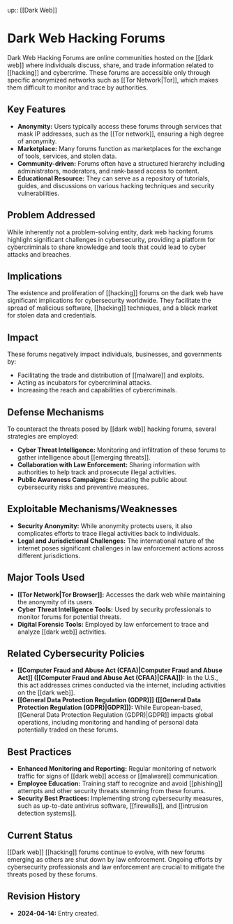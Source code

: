 up:: [[Dark Web]]
# Dark Web Hacking Forums

Dark Web Hacking Forums are online communities hosted on the [[dark web]] where individuals discuss, share, and trade information related to [[hacking]] and cybercrime. These forums are accessible only through specific anonymized networks such as [[Tor Network|Tor]], which makes them difficult to monitor and trace by authorities.

## Key Features

- **Anonymity:** Users typically access these forums through services that mask IP addresses, such as the [[Tor network]], ensuring a high degree of anonymity.
- **Marketplace:** Many forums function as marketplaces for the exchange of tools, services, and stolen data.
- **Community-driven:** Forums often have a structured hierarchy including administrators, moderators, and rank-based access to content.
- **Educational Resource:** They can serve as a repository of tutorials, guides, and discussions on various hacking techniques and security vulnerabilities.

## Problem Addressed

While inherently not a problem-solving entity, dark web hacking forums highlight significant challenges in cybersecurity, providing a platform for cybercriminals to share knowledge and tools that could lead to cyber attacks and breaches.

## Implications

The existence and proliferation of [[hacking]] forums on the dark web have significant implications for cybersecurity worldwide. They facilitate the spread of malicious software, [[hacking]] techniques, and a black market for stolen data and credentials.

## Impact

These forums negatively impact individuals, businesses, and governments by:

- Facilitating the trade and distribution of [[malware]] and exploits.
- Acting as incubators for cybercriminal attacks.
- Increasing the reach and capabilities of cybercriminals.

## Defense Mechanisms

To counteract the threats posed by [[dark web]] hacking forums, several strategies are employed:

- **Cyber Threat Intelligence:** Monitoring and infiltration of these forums to gather intelligence about [[emerging threats]].
- **Collaboration with Law Enforcement:** Sharing information with authorities to help track and prosecute illegal activities.
- **Public Awareness Campaigns:** Educating the public about cybersecurity risks and preventive measures.

## Exploitable Mechanisms/Weaknesses

- **Security Anonymity:** While anonymity protects users, it also complicates efforts to trace illegal activities back to individuals.
- **Legal and Jurisdictional Challenges:** The international nature of the internet poses significant challenges in law enforcement actions across different jurisdictions.

## Major Tools Used

- **[[Tor Network|Tor Browser]]:** Accesses the dark web while maintaining the anonymity of its users.
- **Cyber Threat Intelligence Tools:** Used by security professionals to monitor forums for potential threats.
- **Digital Forensic Tools:** Employed by law enforcement to trace and analyze [[dark web]] activities.

## Related Cybersecurity Policies

- **[[Computer Fraud and Abuse Act (CFAA)|Computer Fraud and Abuse Act]] ([[Computer Fraud and Abuse Act (CFAA)|CFAA]]):** In the U.S., this act addresses crimes conducted via the internet, including activities on the [[dark web]].
- **[[General Data Protection Regulation (GDPR)]] ([[General Data Protection Regulation (GDPR)|GDPR]]):** While European-based, [[General Data Protection Regulation (GDPR)|GDPR]] impacts global operations, including monitoring and handling of personal data potentially traded on these forums.

## Best Practices

- **Enhanced Monitoring and Reporting:** Regular monitoring of network traffic for signs of [[dark web]] access or [[malware]] communication.
- **Employee Education:** Training staff to recognize and avoid [[phishing]] attempts and other security threats stemming from these forums.
- **Security Best Practices:** Implementing strong cybersecurity measures, such as up-to-date antivirus software, [[firewalls]], and [[intrusion detection systems]].

## Current Status

[[Dark web]] [[hacking]] forums continue to evolve, with new forums emerging as others are shut down by law enforcement. Ongoing efforts by cybersecurity professionals and law enforcement are crucial to mitigate the threats posed by these forums.

## Revision History

- **2024-04-14:** Entry created.
